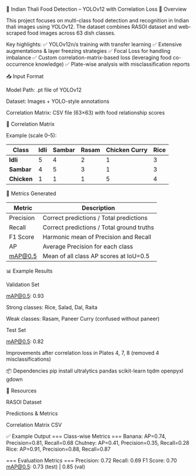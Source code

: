 🍱 Indian Thali Food Detection – YOLOv12 with Correlation Loss
📌 Overview

This project focuses on multi-class food detection and recognition in Indian thali images using YOLOv12.
The dataset combines RASOI dataset and web-scraped food images across 63 dish classes.

Key highlights:
✅ YOLOv12n/s training with transfer learning
✅ Extensive augmentations & layer freezing strategies
✅ Focal Loss for handling imbalance
✅ Custom correlation-matrix-based loss (leveraging food co-occurrence knowledge)
✅ Plate-wise analysis with misclassification reports

📥 Input Format

Model Path: .pt file of YOLOv12

Dataset: Images + YOLO-style annotations

Correlation Matrix: CSV file (63×63) with food relationship scores

📝 Correlation Matrix

Example (scale 0–5):


| Class       | Idli | Sambar | Rasam | Chicken Curry | Rice |
| ----------- | ---- | ------ | ----- | ------------- | ---- |
| **Idli**    | 5    | 4      | 2     | 1             | 3    |
| **Sambar**  | 4    | 5      | 3     | 1             | 3    |
| **Chicken** | 1    | 1      | 1     | 5             | 4    |


🧪 Metrics Generated

| Metric    | Description                               |
| --------- | ----------------------------------------- |
| Precision | Correct predictions / Total predictions   |
| Recall    | Correct predictions / Total ground truths |
| F1 Score  | Harmonic mean of Precision and Recall     |
| AP        | Average Precision for each class          |
| mAP@0.5   | Mean of all class AP scores at IoU=0.5    |


📊 Example Results

Validation Set

mAP@0.5: 0.93

Strong classes: Rice, Salad, Dal, Raita

Weak classes: Rasam, Paneer Curry (confused without paneer)

Test Set

mAP@0.5: 0.82

Improvements after correlation loss in Plates 4, 7, 8 (removed 4 misclassifications)



📦 Dependencies
pip install ultralytics pandas scikit-learn tqdm openpyxl gdown

🔗 Resources

RASOI Dataset

Predictions & Metrics

Correlation Matrix CSV

✅ Example Output
=== Class-wise Metrics ===
Banana: AP=0.74, Precision=0.81, Recall=0.68
Chutney: AP=0.41, Precision=0.35, Recall=0.28
Rice:    AP=0.91, Precision=0.88, Recall=0.87

=== Evaluation Metrics ===
Precision: 0.72
Recall:    0.69
F1 Score:  0.70
mAP@0.5:   0.73 (test) | 0.85 (val)
